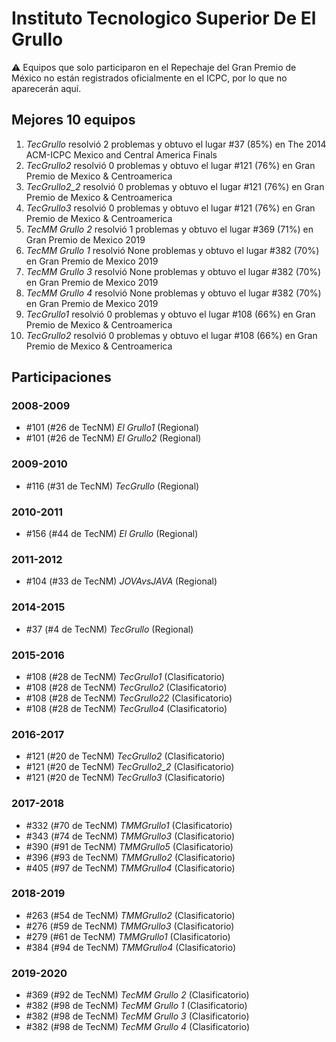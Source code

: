 # Instituto Tecnologico Superior De El Grullo

:warning: Equipos que solo participaron en el Repechaje del Gran Premio de México no están registrados oficialmente en el ICPC, por lo que no aparecerán aquí.

## Mejores 10 equipos

1. _TecGrullo_ resolvió 2 problemas y obtuvo el lugar #37 (85%) en The 2014 ACM-ICPC Mexico and Central America Finals
1. _TecGrullo2_ resolvió 0 problemas y obtuvo el lugar #121 (76%) en Gran Premio de Mexico & Centroamerica
1. _TecGrullo2_2_ resolvió 0 problemas y obtuvo el lugar #121 (76%) en Gran Premio de Mexico & Centroamerica
1. _TecGrullo3_ resolvió 0 problemas y obtuvo el lugar #121 (76%) en Gran Premio de Mexico & Centroamerica
1. _TecMM Grullo 2_ resolvió 1 problemas y obtuvo el lugar #369 (71%) en Gran Premio de Mexico 2019
1. _TecMM Grullo 1_ resolvió None problemas y obtuvo el lugar #382 (70%) en Gran Premio de Mexico 2019
1. _TecMM Grullo 3_ resolvió None problemas y obtuvo el lugar #382 (70%) en Gran Premio de Mexico 2019
1. _TecMM Grullo 4_ resolvió None problemas y obtuvo el lugar #382 (70%) en Gran Premio de Mexico 2019
1. _TecGrullo1_ resolvió 0 problemas y obtuvo el lugar #108 (66%) en Gran Premio de Mexico & Centroamerica
1. _TecGrullo2_ resolvió 0 problemas y obtuvo el lugar #108 (66%) en Gran Premio de Mexico & Centroamerica

## Participaciones

### 2008-2009

- #101 (#26 de TecNM) _El Grullo1_ (Regional)
- #101 (#26 de TecNM) _El Grullo2_ (Regional)

### 2009-2010

- #116 (#31 de TecNM) _TecGrullo_ (Regional)

### 2010-2011

- #156 (#44 de TecNM) _El Grullo_ (Regional)

### 2011-2012

- #104 (#33 de TecNM) _JOVAvsJAVA_ (Regional)

### 2014-2015

- #37 (#4 de TecNM) _TecGrullo_ (Regional)

### 2015-2016

- #108 (#28 de TecNM) _TecGrullo1_ (Clasificatorio)
- #108 (#28 de TecNM) _TecGrullo2_ (Clasificatorio)
- #108 (#28 de TecNM) _TecGrullo22_ (Clasificatorio)
- #108 (#28 de TecNM) _TecGrullo4_ (Clasificatorio)

### 2016-2017

- #121 (#20 de TecNM) _TecGrullo2_ (Clasificatorio)
- #121 (#20 de TecNM) _TecGrullo2_2_ (Clasificatorio)
- #121 (#20 de TecNM) _TecGrullo3_ (Clasificatorio)

### 2017-2018

- #332 (#70 de TecNM) _TMMGrullo1_ (Clasificatorio)
- #343 (#74 de TecNM) _TMMGrullo3_ (Clasificatorio)
- #390 (#91 de TecNM) _TMMGrullo5_ (Clasificatorio)
- #396 (#93 de TecNM) _TMMGrullo2_ (Clasificatorio)
- #405 (#97 de TecNM) _TMMGrullo4_ (Clasificatorio)

### 2018-2019

- #263 (#54 de TecNM) _TMMGrullo2_ (Clasificatorio)
- #276 (#59 de TecNM) _TMMGrullo3_ (Clasificatorio)
- #279 (#61 de TecNM) _TMMGrullo1_ (Clasificatorio)
- #384 (#94 de TecNM) _TMMGrullo4_ (Clasificatorio)

### 2019-2020

- #369 (#92 de TecNM) _TecMM Grullo 2_ (Clasificatorio)
- #382 (#98 de TecNM) _TecMM Grullo 1_ (Clasificatorio)
- #382 (#98 de TecNM) _TecMM Grullo 3_ (Clasificatorio)
- #382 (#98 de TecNM) _TecMM Grullo 4_ (Clasificatorio)



